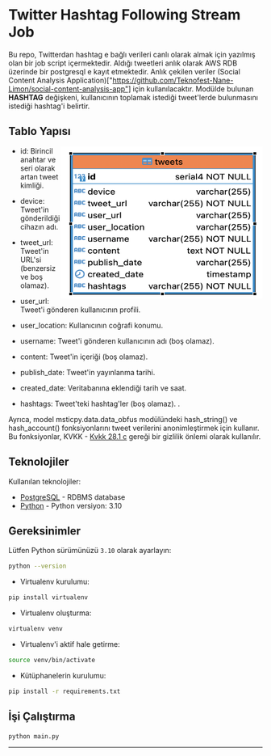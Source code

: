 # Twitter Hashtag Following Stream Job

Bu repo, 
  Twitterdan hashtag e bağlı verileri canlı olarak almak için yazılmış olan bir job script içermektedir. Aldığı tweetleri anlık olarak AWS RDB üzerinde bir postgresql e kayıt etmektedir. Anlık çekilen veriler (Social Content Analysis Application)["https://github.com/Teknofest-Nane-Limon/social-content-analysis-app"] için kullanılacaktır. Modülde bulunan **HASHTAG** değişkeni, kullanıcının toplamak istediği tweet'lerde bulunmasını istediği hashtag'i belirtir. 

## Tablo Yapısı

<img src="https://github.com/Teknofest-Nane-Limon/twitter_hashtag_following/blob/main/asserts/Screenshot_2023-03-26_at_18.36.48.png" alt="alt text" width="400" height="300" ALIGN=RIGHT>

- id: Birincil anahtar ve seri olarak artan tweet kimliği.
- device: Tweet'in gönderildiği cihazın adı.
- tweet_url: Tweet'in URL'si (benzersiz ve boş olamaz).
- user_url: Tweet'i gönderen kullanıcının profili.
- user_location: Kullanıcının coğrafi konumu.

- username: Tweet'i gönderen kullanıcının adı (boş olamaz).
- content: Tweet'in içeriği (boş olamaz).
- publish_date: Tweet'in yayınlanma tarihi.
- created_date: Veritabanına eklendiği tarih ve saat.
- hashtags: Tweet'teki hashtag'ler (boş olamaz).
.

Ayrıca, model msticpy.data.data_obfus modülündeki hash_string() ve hash_account() fonksiyonlarını tweet verilerini anonimleştirmek için kullanır. 
Bu fonksiyonlar, KVKK - [Kvkk 28.1 c]( https://www.mevzuat.gov.tr/mevzuatmetin/1.5.6698.pdf&ved=2ahUKEwjmnN6em5X-AhW2_7sIHa2-AXoQFnoECAsQAQ&usg=AOvVaw1Ypd0NDuD2xa79c6aOkabq) gereği bir gizlilik önlemi olarak kullanılır.



## Teknolojiler

Kullanılan teknolojiler:

- [PostgreSQL](https://www.postgresql.org/) - RDBMS database
- [Python](https://docs.python.org/3.10/) - Python versiyon: 3.10 

## Gereksinimler

Lütfen Python sürümünüzü `3.10` olarak ayarlayın:

```bash
python --version
```

- Virtualenv kurulumu:
```bash
pip install virtualenv
```
- Virtualenv oluşturma:
```bash
virtualenv venv
```
- Virtualenv'i aktif hale getirme:
```bash
source venv/bin/activate
```
- Kütüphanelerin kurulumu:
```bash
pip install -r requirements.txt
```

## İşi Çalıştırma

```python
python main.py
```

--- 

